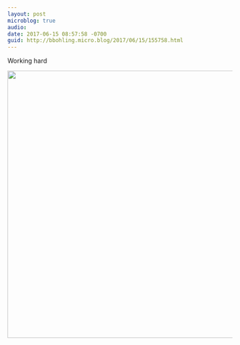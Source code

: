 ```yaml
---
layout: post
microblog: true
audio: 
date: 2017-06-15 08:57:58 -0700
guid: http://bbohling.micro.blog/2017/06/15/155758.html
---
```

Working hard

<img src="http://bbohling.micro.blog/uploads/2017/8abd6d3ba1.jpg" width="600" height="600" style="height: auto" />
